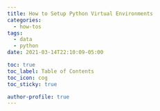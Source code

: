 ```yaml
---
title: How to Setup Python Virtual Environments
categories:
  - how-tos
tags:
  - data
  - python
date: 2021-03-14T22:10:09-05:00

toc: true
toc_label: Table of Contents
toc_icon: cog
toc_sticky: true

author-profile: true
---
```


